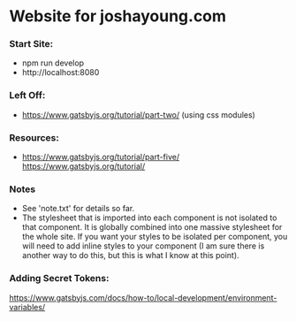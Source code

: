 # Website for joshayoung.com

### Start Site:

- npm run develop
- http://localhost:8080

### Left Off:

- https://www.gatsbyjs.org/tutorial/part-two/ (using css modules)

### Resources:

- https://www.gatsbyjs.org/tutorial/part-five/
  https://www.gatsbyjs.org/tutorial/

### Notes

- See 'note.txt' for details so far.
- The stylesheet that is imported into each component is not isolated to that component. It is globally combined into one massive stylesheet for the whole site. If you want your styles to be isolated per component, you will need to add inline styles to your component (I am sure there is another way to do this, but this is what I know at this point).

### Adding Secret Tokens:
https://www.gatsbyjs.com/docs/how-to/local-development/environment-variables/
